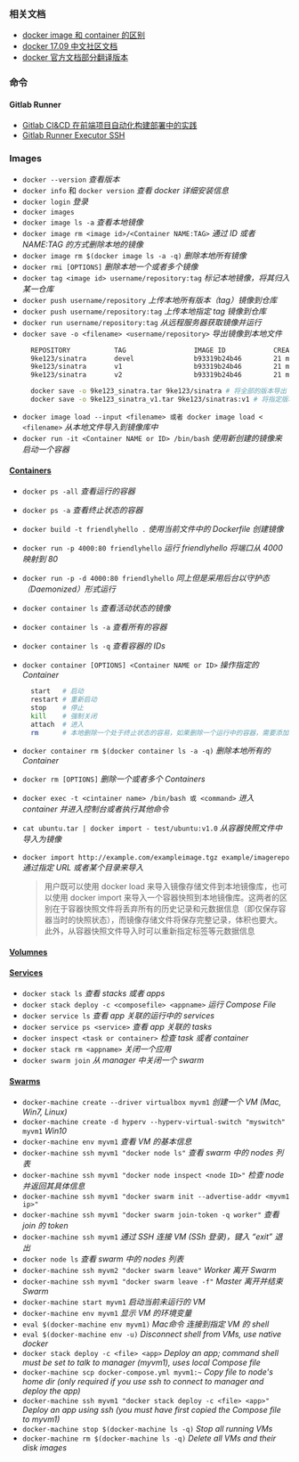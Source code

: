 ### 相关文档
* [docker image 和 container 的区别](https://www.cnblogs.com/bethal/p/5942369.html)
* [docker 17.09 中文社区文档](https://docs-cn.docker.octowhale.com/)
* [docker 官方文档部分翻译版本](http://www.dockerinfo.net/document)

### 命令

#### Gitlab Runner
* [Gitlab CI&CD 在前端项目自动化构建部署中的实践](https://blog.csdn.net/java060515/article/details/84065083)
* [Gitlab Runner Executor SSH](https://docs.gitlab.com/ee/ci/ssh_keys/README.html#ssh-keys-when-using-the-docker-executor)

### Images
* `docker --version` _查看版本_
* `docker info` 和 `docker version` _查看 docker 详细安装信息_
* `docker login` _登录_
* `docker images`
* `docker image ls -a` _查看本地镜像_
* `docker image rm <image id>/<Container NAME:TAG>` _通过 ID 或者 NAME:TAG 的方式删除本地的镜像_
* `docker image rm $(docker image ls -a -q)` _删除本地所有镜像_
* `docker rmi [OPTIONS]` _删除本地一个或者多个镜像_
* `docker tag <image id> username/repository:tag` _标记本地镜像，将其归入某一仓库_
* `docker push username/repository` _上传本地所有版本（tag）镜像到仓库_
* `docker push username/repository:tag` _上传本地指定 tag 镜像到仓库_
* `docker run username/repository:tag` _从远程服务器获取镜像并运行_
* `docker save -o <filename> <username/repository>` _导出镜像到本地文件_
  ``` bash
    REPOSITORY           TAG                 IMAGE ID            CREATED             SIZE
    9ke123/sinatra       devel               b93319b24b46        21 minutes ago      191MB
    9ke123/sinatra       v1                  b93319b24b46        21 minutes ago      191MB
    9ke123/sinatra       v2                  b93319b24b46        21 minutes ago      191MB

    docker save -o 9ke123_sinatra.tar 9ke123/sinatra # 将全部的版本导出
    docker save -o 9ke123_sinatra_v1.tar 9ke123/sinatras:v1 # 将指定版本的镜像导出
  ```
* `docker image load --input <filename> 或者 docker image load < <filename>` _从本地文件导入到镜像库中_
* `docker run -it <Container NAME or ID> /bin/bash` _使用新创建的镜像来启动一个容器_


#### [Containers](https://docs.docker.com/get-started/part2/)
* `docker ps -all` _查看运行的容器_
* `docker ps -a` _查看终止状态的容器_
* `docker build -t friendlyhello .` _使用当前文件中的 Dockerfile 创建镜像_
* `docker run -p 4000:80 friendlyhello` _运行 friendlyhello 将端口从 4000 映射到 80_
* `docker run -p -d 4000:80 friendlyhello` _同上但是采用后台以守护态（Daemonized）形式运行_
* `docker container ls` _查看活动状态的镜像_
* `docker container ls -a` _查看所有的容器_
* `docker container ls -q` _查看容器的 IDs_
* `docker container [OPTIONS] <Container NAME or ID>` _操作指定的 Container_
  ``` bash
    start   # 启动
    restart # 重新启动
    stop    # 停止
    kill    # 强制关闭
    attach  # 进入
    rm      # 本地删除一个处于终止状态的容易，如果删除一个运行中的容器，需要添加 -f 参数
  ```
* `docker container rm $(docker container ls -a -q)` _删除本地所有的 Container_
* `docker rm [OPTIONS]` _删除一个或者多个 Containers_
* `docker exec -t <cintainer name> /bin/bash 或 <command>` _进入 container 并进入控制台或者执行其他命令_
* `cat ubuntu.tar | docker import - test/ubuntu:v1.0` _从容器快照文件中导入为镜像_
* `docker import http://example.com/exampleimage.tgz example/imagerepo` _通过指定 URL 或者某个目录来导入_

  > 用户既可以使用 docker load 来导入镜像存储文件到本地镜像库，也可以使用 docker import 来导入一个容器快照到本地镜像库。这两者的区别在于容器快照文件将丢弃所有的历史记录和元数据信息（即仅保存容器当时的快照状态），而镜像存储文件将保存完整记录，体积也要大。此外，从容器快照文件导入时可以重新指定标签等元数据信息

#### [Volumnes]()


#### [Services](https://docs.docker.com/get-started/part3/)
* `docker stack ls` _查看 stacks 或者 apps_
* `docker stack deploy -c <composefile> <appname>` _运行 Compose File_
* `docker service ls` _查看 app 关联的运行中的 services_
* `docker service ps <service>` _查看 app 关联的 tasks_
* `docker inspect <task or container>` _检查 task 或者 container_
* `docker stack rm <appname>` _关闭一个应用_
* `docker swarm join` _从 manager 中关闭一个 swarm_

#### [Swarms](https://docs.docker.com/get-started/part4/)
* `docker-machine create --driver virtualbox myvm1` _创建一个 VM (Mac, Win7, Linux)_
* `docker-machine create -d hyperv --hyperv-virtual-switch "myswitch" myvm1` _Win10_
* `docker-machine env myvm1` _查看 VM 的基本信息_
* `docker-machine ssh myvm1 "docker node ls"` _查看 swarm 中的 nodes 列表_
* `docker-machine ssh myvm1 "docker node inspect <node ID>"` _检查 node 并返回其具体信息_
* `docker-machine ssh myvm1 "docker swarm init --advertise-addr <myvm1 ip>"`
* `docker-machine ssh myvm1 "docker swarm join-token -q worker"` _查看 join 的 token_
* `docker-machine ssh myvm1` _通过 SSH 连接 VM (SSh 登录)，键入 “exit” 退出_
* `docker node ls` _查看 swarm 中的 nodes 列表_
* `docker-machine ssh myvm2 "docker swarm leave"` _Worker 离开 Swarm_
* `docker-machine ssh myvm1 "docker swarm leave -f"` _Master 离开并结束 Swarm_
* `docker-machine start myvm1` _启动当前未运行的 VM_
* `docker-machine env myvm1` _显示 VM 的环境变量_
* `eval $(docker-machine env myvm1)` _Mac命令 连接到指定 VM 的 shell_
* `eval $(docker-machine env -u)` _Disconnect shell from VMs, use native docker_
* `docker stack deploy -c <file> <app>`  _Deploy an app; command shell must be set to talk to manager (myvm1), uses local Compose file_
* `docker-machine scp docker-compose.yml myvm1:~` _Copy file to node's home dir (only required if you use ssh to connect to manager and deploy the app)_
* `docker-machine ssh myvm1 "docker stack deploy -c <file> <app>"`   _Deploy an app using ssh (you must have first copied the Compose file to myvm1)_
* `docker-machine stop $(docker-machine ls -q)` _Stop all running VMs_
* `docker-machine rm $(docker-machine ls -q)` _Delete all VMs and their disk images_

